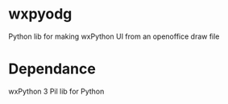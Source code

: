 # wxpyodg
Python lib for making wxPython UI from an openoffice draw file

# Dependance
wxPython 3
Pil lib for Python
